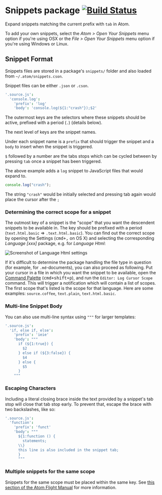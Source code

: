 # Snippets package [![Build Status](https://travis-ci.org/atom/snippets.svg?branch=master)](https://travis-ci.org/atom/snippets)

Expand snippets matching the current prefix with `tab` in Atom.

To add your own snippets, select the _Atom > Open Your Snippets_ menu option if you're using OSX or the _File > Open Your Snippets_ menu option if you're using Windows or Linux.

## Snippet Format

Snippets files are stored in a package's `snippets/` folder and also loaded
from `~/.atom/snippets.cson`.

Snippet files can be either `.json` or `.cson`.

```coffee
'.source.js':
  'console.log':
    'prefix': 'log'
    'body': 'console.log(${1:"crash"});$2'
```

The outermost keys are the selectors where these snippets should be active, prefixed with a period (`.`) (details below).

The next level of keys are the snippet names.

Under each snippet name is a `prefix` that should trigger the snippet and a
`body` to insert when the snippet is triggered.

`$` followed by a number are the tabs stops which can be cycled between by
pressing `tab` once a snippet has been triggered.

The above example adds a `log` snippet to JavaScript files that would expand
to.

```js
console.log("crash");
```

The string `"crash"` would be initially selected and pressing tab again would
place the cursor after the `;`

### Determining the correct scope for a snippet

The outmost key of a snippet is the "scope" that you want the descendent snippets
to be available in. The key should be prefixed with a period (`text.html.basic` => `.text.html.basic`). You can find out the correct scope by opening the Settings (<kbd>cmd+,</kbd> on OS X)
and selecting the corresponding *Language [xxx]* package, e.g. for *Language Html*:

![Screenshot of Language Html settings](https://cloud.githubusercontent.com/assets/1038121/5137632/126beb66-70f2-11e4-839b-bc7e84103f67.png)

If it's difficult to determine the package handling the file type in question
(for example, for `.md`-documents), you can also proceed as following. Put your
cursor in a file in which you want the snippet to be available, open the
[Command Palette](https://github.com/atom/command-palette)
(<kbd>cmd+shift+p</kbd>), and run the `Editor: Log Cursor Scope` command. This
will trigger a notification which will contain a list of scopes. The first
scope that's listed is the scope for that language. Here are some examples:
`source.coffee`, `text.plain`, `text.html.basic`.

### Multi-line Snippet Body

You can also use multi-line syntax using `"""` for larger templates:

```coffee
'.source.js':
  'if, else if, else':
    'prefix': 'ieie'
    'body': """
      if (${1:true}) {
        $2
      } else if (${3:false}) {
        $4
      } else {
        $5
      }
    """
```

### Escaping Characters

Including a literal closing brace inside the text provided by a snippet's tab stop will close
that tab stop early. To prevent that, escape the brace with two backslashes, like so:

```coffee
'.source.js':
  'function':
    'prefix': 'funct'
    'body': """
      ${1:function () {
        statements;
      \\}
      this line is also included in the snippet tab;
      }
      """
```

### Multiple snippets for the same scope

Snippets for the same scope must be placed within the same key. See [this section of the Atom Flight Manual](https://atom.io/docs/latest/using-atom-basic-customization#configuring-with-cson) for more information.
